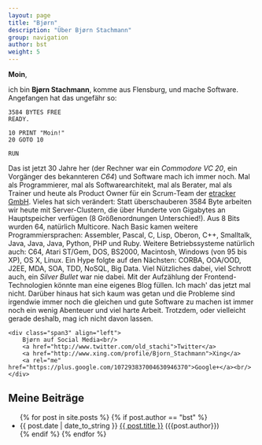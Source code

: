 ```yaml
---
layout: page
title: "Bjørn"
description: "Über Bjørn Stachmann"
group: navigation
author: bst
weight: 5
---
```


**Moin**,

ich bin **Bjørn Stachmann**, komme aus Flensburg, und mache
Software. Angefangen hat das ungefähr so:

	3584 BYTES FREE
	READY.

	10 PRINT "Moin!"
	20 GOTO 10

	RUN

Das ist jetzt 30 Jahre her (der Rechner war ein *Commodore VC 20*,
ein Vorgänger des bekannteren *C64*) und Software mach ich immer noch.
Mal als Programmierer, mal als Softwarearchitekt, mal als Berater,
mal als Trainer und heute als Product Owner für ein Scrum-Team
der [etracker GmbH](http://www.etracker.de). Vieles hat sich verändert:
Statt überschauberen 3584 Byte arbeiten wir heute mit Server-Clustern,
die über Hunderte von Gigabytes an Hauptspeicher verfügen (8 Größenordnungen
Unterschied!).
Aus 8 Bits wurden 64, natürlich Multicore.
Nach Basic kamen weitere Programmiersprachen: Assembler, Pascal,
C, Lisp, Oberon, C++, Smalltalk, Java, Java, Java, Python, PHP und Ruby.
Weitere Betriebssysteme natürlich auch: C64, Atari ST/Gem, DOS,
BS2000, Macintosh, Windows (von 95 bis XP), OS X, Linux.
Ein Hype folgte auf den Nächsten: CORBA, OOA/OOD, J2EE, MDA, SOA, TDD,
NoSQL, Big Data. Viel Nützliches dabei, viel Schrott auch, ein
*Silver Bullet* war nie dabei. Mit der Aufzählung der Frontend-Technologien
könnte man eine eigenes Blog füllen. Ich mach' das jetzt mal nicht.
Darüber hinaus hat sich kaum was getan und die Probleme sind irgendwie
immer noch die gleichen und gute Software zu machen ist immer noch
ein wenig Abenteuer und viel harte Arbeit.
Trotzdem, oder vielleicht gerade deshalb, mag ich nicht davon lassen.

<div class="row">

	<div class="span3" align="left">
		Bjørn auf Social Media<br/>
	    <a href="http://www.twitter.com/old_stachi">Twitter</a>
	    <a href="http://www.xing.com/profile/Bjorn_Stachmann">Xing</a>
	    <a rel="me" href="https://plus.google.com/107293837004630946370">Google+</a><br/>
	</div>

</div>

Meine Beiträge
--------------

<ul class="posts">
  {% for post in site.posts %}
  	{% if post.author == "bst" %}
	    <li><span>{{ post.date | date_to_string }} </span><a href="{{ BASE_PATH }}{{ post.url }}">{{ post.title }}</a> ({{post.author}})</li>
	{% endif %}
  {% endfor %}
</ul>
